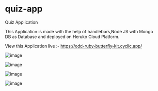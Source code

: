 # quiz-app
Quiz Application

This Application is made with the help of handlebars,Node JS with Mongo DB as Database and deployed on Heruko Cloud Platform.

View this Application live :- https://odd-ruby-butterfly-kit.cyclic.app/


![image](https://user-images.githubusercontent.com/82228780/188424864-02d45311-6bb3-45c6-a3f0-39bbb96442cc.png)

![image](https://user-images.githubusercontent.com/82228780/188425040-21ac3f3c-8f00-4f10-bf23-72ac9a557718.png)

![image](https://user-images.githubusercontent.com/82228780/188425099-fc46c9ce-d976-42c6-a816-aea203dac53c.png)

![image](https://user-images.githubusercontent.com/82228780/188425141-4feb2cc5-9124-4a69-ba4e-0ddf8e6bfcb8.png)
